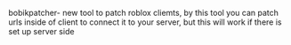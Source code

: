 bobikpatcher- new tool to patch roblox cliemts, by this tool you can patch urls inside of client to connect it to your server, but this will work if there is set up server side
